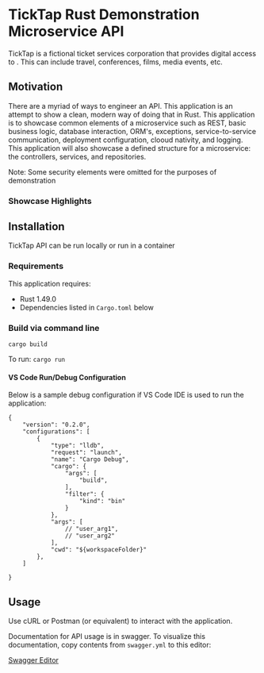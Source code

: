 # TickTap Rust Demonstration Microservice API

TickTap is a fictional ticket services corporation that provides digital access to . This can include travel, conferences, films, media events, etc. 

## Motivation
There are a myriad of ways to engineer an API. This application is an attempt to show a clean, modern way of doing that in Rust. This application is to showcase common elements of a microservice such as REST, basic business logic, database interaction, ORM's, exceptions, service-to-service communication, deployment configuration, clooud nativity, and logging. This application will also showcase a defined structure for a microservice: the controllers, services, and repositories.

Note: Some security elements were omitted for the purposes of demonstration

### Showcase Highlights


## Installation
TickTap API can be run locally or run in a container


### Requirements
This application requires:

- Rust 1.49.0
- Dependencies listed in `Cargo.toml` below

### Build via command line

```cargo build```


To run:
```cargo run```


#### VS Code Run/Debug Configuration
Below is a sample debug configuration if VS Code IDE is used to run the application:

```
{
    "version": "0.2.0",
    "configurations": [
        {
            "type": "lldb",
            "request": "launch",
            "name": "Cargo Debug",
            "cargo": {
                "args": [
                    "build",
                ],
                "filter": {
                    "kind": "bin"
                }
            },
            "args": [
                // "user_arg1",
                // "user_arg2"
            ],
            "cwd": "${workspaceFolder}"
        },
    ]

}
```

## Usage
Use cURL or Postman (or equivalent) to interact with the application. 

Documentation for API usage is in swagger. To visualize this documentation, copy contents from `swagger.yml` to this editor:

[Swagger Editor](https://editor.swagger.io/)